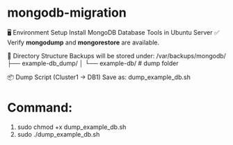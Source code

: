 # mongodb-migration

🖥️ Environment Setup
Install MongoDB Database Tools in Ubuntu Server
✅ Verify **mongodump** and **mongorestore** are available.

📂 Directory Structure
Backups will be stored under:
/var/backups/mongodb/
   ├── example-db_dump/
   │    └── example-db/   # dump folder

📦 Dump Script (Cluster1 → DB1)
Save as: dump_example_db.sh

# Command:
1. sudo chmod +x dump_example_db.sh
2. sudo ./dump_example_db.sh
